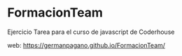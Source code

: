# FormacionTeam
Ejercicio Tarea para el curso de javascript de Coderhouse


web: https://germanpagano.github.io/FormacionTeam/
